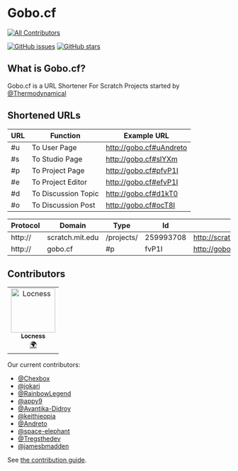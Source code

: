 # Gobo.cf
[![All Contributors](https://img.shields.io/badge/all_contributors-1-orange.svg?style=flat-square)](#contributors)

[![GitHub issues](https://img.shields.io/github/issues/ScratchUtilities/gobo.cf.svg)](https://github.com/ScratchUtilities/gobo.cf/issues)
[![GitHub stars](https://img.shields.io/github/stars/ScratchUtilities/gobo.cf.svg)](https://github.com/ScratchUtilities/gobo.cf/stargazers)

## What is Gobo.cf?

Gobo.cf is a URL Shortener For Scratch Projects started by [@Thermodynamical](https://scratch.mit.edu/users/Thermodynamical)

## Shortened URLs

| URL | Function            | Example URL             |
| --- | ------------------- | ----------------------- |
| #u  | To User Page        | http://gobo.cf#uAndreto |
| #s  | To Studio Page      | http://gobo.cf#slYXm    |
| #p  | To Project Page     | http://gobo.cf#pfvP1I   |
| #e  | To Project Editor   | http://gobo.cf#efvP1I   |
| #d  | To Discussion Topic | http://gobo.cf#d1kT0    |
| #o  | To Discussion Post  | http://gobo.cf#ocT8I    |

| Protocol | Domain          | Type       | Id        | Full Path                                 |
| -------- | --------------- | ---------- | --------- | ----------------------------------------- |
| http://  | scratch.mit.edu | /projects/ | 259993708 | http://scratch.mit.edu/projects/259993708 |
| http://  | gobo.cf         | #p         | fvP1I     | http://gobo.cf#pfvP1I                     |

## Contributors

<!-- ALL-CONTRIBUTORS-LIST:START - Do not remove or modify this section -->
<!-- prettier-ignore -->
<table>
  <tr>
    <td align="center"><a href="http://locness3.github.io"><img src="https://avatars1.githubusercontent.com/u/37651007?v=4" width="100px;" alt="Locness"/><br /><sub><b>Locness</b></sub></a><br /><a href="#translation-locness3" title="Translation">🌍</a></td>
  </tr>
</table>

<!-- ALL-CONTRIBUTORS-LIST:END -->
Our current contributors:

- [@Chexbox](https://github.com/Chexbox)
- [@jokari](https://github.com/jokari)
- [@RainbowLegend](https://github.com/RainbowLegend)
- [@appy9](https://github.com/appy9)
- [@Avantika-Didroy](Avantika-Didroy)
- [@keithieopia](keithieopia)
- [@Andreto](https://andreto.tk)
- [@space-elephant](https://github.com/space-elephant)
- [@Tregsthedev](https://github.com/Iamtregsthedev)
- [@jamesbmadden](https://github.com/jamesbmadden)

See [the contribution guide](https://github.com/ScratchUtilities/gobo.cf/blob/master/PULL_REQUEST_TEMPLATE.md).
